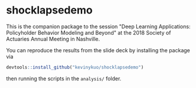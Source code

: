 # shocklapsedemo

This is the companion package to the session "Deep Learning Applications: Policyholder Behavior Modeling and Beyond" at the 2018 Society of Actuaries Annual Meeting in Nashville. 

You can reproduce the results from the slide deck by installing the package via

```r
devtools::install_github("kevinykuo/shocklapsedemo")
```

then running the scripts in the `analysis/` folder.


